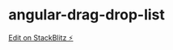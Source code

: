 # angular-drag-drop-list

[Edit on StackBlitz ⚡️](https://stackblitz.com/edit/angular-drag-drop-list)